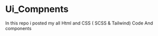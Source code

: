 
# Ui_Compnents

In this repo i posted my all Html and CSS ( SCSS &amp; Tailwind) Code 
And components 








